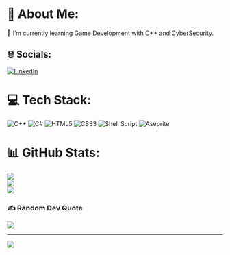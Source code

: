 # 💫 About Me:
🌱 I’m currently learning Game Development with C++ and CyberSecurity.


## 🌐 Socials:
[![LinkedIn](https://img.shields.io/badge/LinkedIn-%230077B5.svg?logo=linkedin&logoColor=white)](https://www.linkedin.com/in/onur-b-2860a7214/) 

# 💻 Tech Stack:
![C++](https://img.shields.io/badge/c++-%2300599C.svg?style=plastic&logo=c%2B%2B&logoColor=white) ![C#](https://img.shields.io/badge/c%23-%23239120.svg?style=plastic&logo=csharp&logoColor=white) ![HTML5](https://img.shields.io/badge/html5-%23E34F26.svg?style=plastic&logo=html5&logoColor=white) ![CSS3](https://img.shields.io/badge/css3-%231572B6.svg?style=plastic&logo=css3&logoColor=white) ![Shell Script](https://img.shields.io/badge/shell_script-%23121011.svg?style=plastic&logo=gnu-bash&logoColor=white) ![Aseprite](https://img.shields.io/badge/Aseprite-FFFFFF?style=plastic&logo=Aseprite&logoColor=#7D929E)
# 📊 GitHub Stats:
![](https://github-readme-stats.vercel.app/api?username=onrdev&theme=merko&hide_border=true&include_all_commits=false&count_private=false)<br/>
![](https://github-readme-streak-stats.herokuapp.com/?user=onrdev&theme=merko&hide_border=true)<br/>
![](https://github-readme-stats.vercel.app/api/top-langs/?username=onrdev&theme=merko&hide_border=true&include_all_commits=false&count_private=false&layout=compact)

### ✍️ Random Dev Quote
![](https://quotes-github-readme.vercel.app/api?type=horizontal&theme=tokyonight)

---
[![](https://visitcount.itsvg.in/api?id=onrdev&icon=1&color=3)](https://visitcount.itsvg.in)

<!-- Proudly created with GPRM ( https://gprm.itsvg.in ) -->
